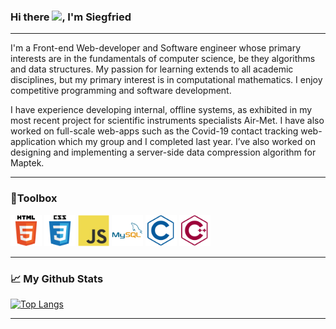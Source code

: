 ### Hi there <img src="https://raw.githubusercontent.com/MartinHeinz/MartinHeinz/master/wave.gif" width="30px">, I'm Siegfried 

---

I'm a Front-end Web-developer and Software engineer whose primary interests are in the fundamentals of computer science, be they algorithms and data structures. My passion for learning extends to all academic disciplines, but my primary interest is in computational mathematics. I enjoy competitive programming and software development. 

I have experience developing internal, offline systems, as exhibited in my most recent project for scientific instruments specialists Air-Met. I have also worked on full-scale web-apps such as the Covid-19 contact tracking web-application which my group and I completed last year. I’ve also worked on designing and implementing a server-side data compression algorithm for Maptek. 

---

### 🧰Toolbox


<img src="https://github.com/devicons/devicon/blob/master/icons/html5/html5-original-wordmark.svg" alt="HTML5 Logo" width="50px" height="50px" /> <img src="https://github.com/devicons/devicon/blob/master/icons/css3/css3-original-wordmark.svg" alt="CSS Logo" width="50px" height="50px" /> <img src="https://github.com/devicons/devicon/blob/master/icons/javascript/javascript-original.svg" alt="JS Logo" width="50px" height="50px" /> <img src="https://github.com/devicons/devicon/blob/master/icons/mysql/mysql-original-wordmark.svg" alt="MYSQL Logo" width="50px" height="50px" /> <img src="https://github.com/devicons/devicon/blob/master/icons/c/c-line.svg" alt="C Logo" width="50px" height="50px" /> <img src="https://github.com/devicons/devicon/blob/master/icons/cplusplus/cplusplus-line.svg" alt="C++ Logo" width="50px" height="50px" />

---

### 📈 My Github Stats

[![Top Langs](https://github-readme-stats.vercel.app/api/top-langs/?username=eulersBrick)](https://github.com/eulersBrick/github-readme-stats)

---

<!--
**eulersBrick/eulersBrick** is a ✨ _special_ ✨ repository because its `README.md` (this file) appears on your GitHub profile.

Here are some ideas to get you started:

- 🔭 I’m currently working on ...
- 🌱 I’m currently learning ...
- 👯 I’m looking to collaborate on ...
- 🤔 I’m looking for help with ...
- 💬 Ask me about ...
- 📫 How to reach me: ...
- 😄 Pronouns: ...
- ⚡ Fun fact: ...
-->
